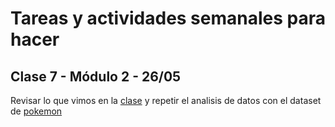 # Tareas y actividades semanales para hacer

## Clase 7 - Módulo 2 - 26/05

Revisar lo que vimos en la [clase](https://github.com/IonatanPerez/AprenderProgramando_cursos_2022/blob/main/Notebooks/Notebooks%20de%20trabajo%20en%20clase/Jueves%20-%20Clase%207%20-%20Modulo%202%20-%2026-05-22.ipynb
) y repetir el analisis de datos con el dataset de <a href="https://downgit.github.io/#/home?url=https://github.com/IonatanPerez/AprenderProgramando_cursos_2022/blob/main/Notebooks/Ejemplos%20y%20actividades/datasets/pokemon.csv" target="_blank">pokemon</a>